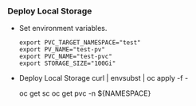 ### Deploy Local Storage

* Set environment variables.  

  ```
  export PVC_TARGET_NAMESPACE="test"
  export PV_NAME="test-pv"
  export PVC_NAME="test-pvc"
  export STORAGE_SIZE="100Gi"
  ```
  
* Deploy Local Storage 
  curl | envsubst | oc apply -f -

  oc get sc
  oc get pvc -n ${NAMESPACE}
  ```
